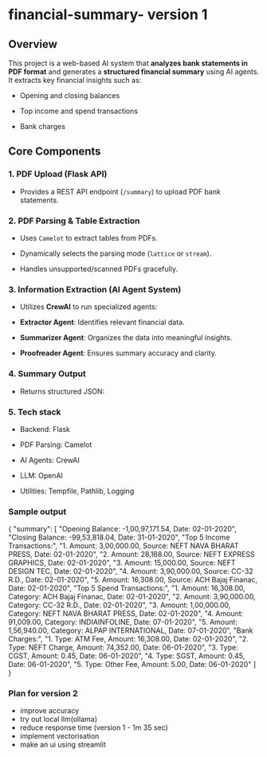 # financial-summary- version 1


## Overview

This project is a web-based AI system that **analyzes bank statements in PDF format** and generates a **structured financial summary** using AI agents. It extracts key financial insights such as:

- Opening and closing balances

- Top income and spend transactions

- Bank charges

  

## Core Components

  

### 1. PDF Upload (Flask API)

- Provides a REST API endpoint (`/summary`) to upload PDF bank statements.

  

### 2. PDF Parsing & Table Extraction

- Uses `Camelot` to extract tables from PDFs.

- Dynamically selects the parsing mode (`lattice` or `stream`).

- Handles unsupported/scanned PDFs gracefully.

  

### 3. Information Extraction (AI Agent System)

- Utilizes **CrewAI** to run specialized agents:

-  **Extractor Agent**: Identifies relevant financial data.

-  **Summarizer Agent**: Organizes the data into meaningful insights.

-  **Proofreader Agent**: Ensures summary accuracy and clarity.

  

### 4. Summary Output

- Returns structured JSON:


  

### 5. Tech stack


- Backend: Flask

- PDF Parsing: Camelot

  

- AI Agents: CrewAI

  

- LLM: OpenAI

  

- Utilities: Tempfile, Pathlib, Logging


### Sample output
{
    "summary": [
        "Opening Balance: -1,00,97,171.54, Date: 02-01-2020",
        "Closing Balance: -99,53,818.04, Date: 31-01-2020",
        "Top 5 Income Transactions:",
        "1. Amount: 3,00,000.00, Source: NEFT NAVA BHARAT PRESS, Date: 02-01-2020",
        "2. Amount: 28,168.00, Source: NEFT EXPRESS GRAPHICS, Date: 02-01-2020",
        "3. Amount: 15,000.00, Source: NEFT DESIGN TEC, Date: 02-01-2020",
        "4. Amount: 3,90,000.00, Source: CC-32 R.D., Date: 02-01-2020",
        "5. Amount: 16,308.00, Source: ACH Bajaj Finanac, Date: 02-01-2020",
        "Top 5 Spend Transactions:",
        "1. Amount: 16,308.00, Category: ACH Bajaj Finanac, Date: 02-01-2020",
        "2. Amount: 3,90,000.00, Category: CC-32 R.D., Date: 02-01-2020",
        "3. Amount: 1,00,000.00, Category: NEFT NAVA BHARAT PRESS, Date: 02-01-2020",
        "4. Amount: 91,009.00, Category: INDIAINFOLINE, Date: 07-01-2020",
        "5. Amount: 1,56,940.00, Category: ALPAP INTERNATIONAL, Date: 07-01-2020",
        "Bank Charges:",
        "1. Type: ATM Fee, Amount: 16,308.00, Date: 02-01-2020",
        "2. Type: NEFT Charge, Amount: 74,352.00, Date: 06-01-2020",
        "3. Type: CGST, Amount: 0.45, Date: 06-01-2020",
        "4. Type: SGST, Amount: 0.45, Date: 06-01-2020",
        "5. Type: Other Fee, Amount: 5.00, Date: 06-01-2020"
    ]
}


### Plan for version 2
- improve accuracy
- try out local llm(ollama)
- reduce response time (version 1 - 1m 35 sec)
- implement vectorisation 
- make an ui using streamlit